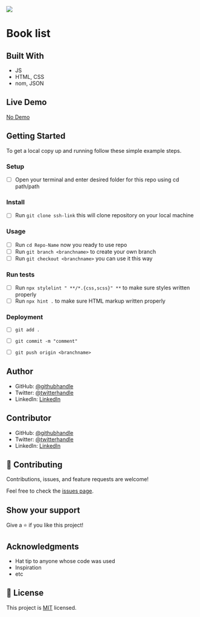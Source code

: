 ![](https://img.shields.io/badge/Microverse-blueviolet)

# Book list

## Built With

- JS
- HTML, CSS
- nom, JSON

## Live Demo

[No Demo]()


## Getting Started

To get a local copy up and running follow these simple example steps.

### Setup
- [ ] Open your terminal and enter desired folder for this repo using cd path/path

### Install
- [ ] Run `git clone ssh-link` this will clone repository on your local machine

### Usage
- [ ] Run `cd Repo-Name` now you ready to use repo
- [ ] Run `git branch <branchname>` to create your own branch
- [ ] Run `git checkout <branchname>` you can use it this way

### Run tests
- [ ] Run `npx stylelint " **/*.{css,scss}" **` to make sure styles written properly
- [ ] Run `npx hint .` to make sure HTML markup written properly

### Deployment
- [ ] `git add .`
- [ ] `git commit -m "comment"`
- [ ] `git push origin <branchname>`


## Author

- GitHub: [@githubhandle](https://github.com/aliveGUY)
- Twitter: [@twitterhandle](https://twitter.com/Sciborskyy)
- LinkedIn: [LinkedIn](https://www.linkedin.com/in/ilya-dubrovin-921a2721b/)

## Contributor
- GitHub: [@githubhandle](https://github.com/AlphaNtihinduka)
- Twitter: [@twitterhandle](https://twitter.com/AlphaNtihinduka)
- LinkedIn: [LinkedIn](https://www.linkedin.com/in/ntihinduka-alpha-81bb7b22a/)

## 🤝 Contributing

Contributions, issues, and feature requests are welcome!

Feel free to check the [issues page](../../issues/).

## Show your support

Give a ⭐️ if you like this project!

## Acknowledgments

- Hat tip to anyone whose code was used
- Inspiration
- etc

## 📝 License

This project is [MIT](./MIT.md) licensed.
